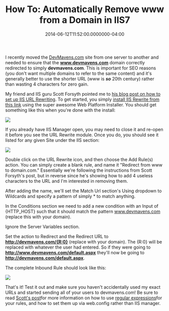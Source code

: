 ﻿---
title: "How To: Automatically Remove www from a Domain in IIS7"
date: "2014-06-12T11:52:00.0000000-04:00"
description: I recently moved the DevMavens.com site from one server to another and needed to ensure that the www.devmavens.com domain correctly redirected to simply devmavens.com.
featuredImage: /img/iis-manager.png
---

I recently moved the [DevMavens.com](http://devmavens.com/) site from one server to another and needed to ensure that the **www.devmavens.com** domain correctly redirected to simply **devmavens.com**. This is important for SEO reasons (you don't want multiple domains to refer to the same content) and it's generally better to use the shorter URL (www is ***so*** 20th century) rather than wasting 4 characters for zero gain.

My friend and IIS guru Scott Forsyth pointed me to [his blog post on how to set up IIS URL Rewriting](http://weblogs.asp.net/owscott/archive/2009/11/27/iis-url-rewrite-rewriting-non-www-to-www.aspx). To get started, you simply [install IIS Rewrite from this link](http://www.iis.net/expand/URLRewrite) using the super awesome Web Platform Installer. You should get something like this when you're done with the install:

![](/img/web_platform.png)

If you already have IIS Manager open, you may need to close it and re-open it before you see the URL Rewrite module. Once you do, you should see it listed for any given Site under the IIS section:

![](/img/iis-manager.png)

Double click on the URL Rewrite icon, and then choose the Add Rule(s) action. You can simply create a blank rule, and name it "Redirect from www to domain.com." Essentially we're following the instructions from Scott Forsyth's post, but in reverse since he's showing how to add 4 useless characters to the URL and I'm interested in removing them.

After adding the name, we'll set the Match Url section's Using dropdown to Wildcards and specify a pattern of simply * to match anything.

In the Conditions section we need to add a new condition with an Input of {HTTP_HOST} such that it should match the pattern www.devmavens.com (replace this with your domain).

Ignore the Server Variables section.

Set the action to Redirect and the Redirect URL to **http://devmavens.com/{R:0}** (replace with your domain). The {R:0} will be replaced with whatever the user had entered. So if they were going to **http://www.devmavens.com/default.aspx** they'll now be going to **<http://devmavens.com/default.aspx>**.

The complete Inbound Rule should look like this:

![](/img/inbound-rule.png)

That's it! Test it out and make sure you haven't accidentally used my exact URLs and started sending all of your users to devmavens.com! Be sure to read [Scott's post](http://weblogs.asp.net/owscott/archive/2009/11/27/iis-url-rewrite-rewriting-non-www-to-www.aspx)for more information on how to use [regular expressions](http://regexlib.com/)for your rules, and how to set them up via web.config rather than IIS manager.

